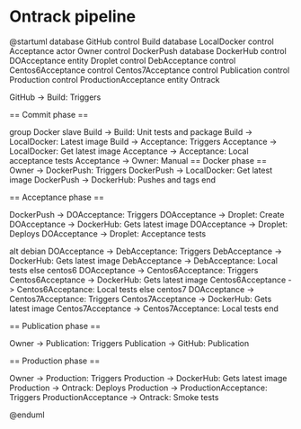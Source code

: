 Ontrack pipeline
================

@startuml
database GitHub
control Build
database LocalDocker
control Acceptance
actor Owner
control DockerPush
database DockerHub
control DOAcceptance
entity Droplet
control DebAcceptance
control Centos6Acceptance
control Centos7Acceptance
control Publication
control Production
control ProductionAcceptance
entity Ontrack

GitHub -> Build: Triggers

== Commit phase ==

group Docker slave
    Build -> Build: Unit tests and package
    Build -> LocalDocker: Latest image
    Build -> Acceptance: Triggers
    Acceptance -> LocalDocker: Get latest image
    Acceptance -> Acceptance: Local acceptance tests
    Acceptance -> Owner: Manual
    == Docker phase ==
    Owner -> DockerPush: Triggers
    DockerPush -> LocalDocker: Get latest image
    DockerPush -> DockerHub: Pushes and tags
end

== Acceptance phase ==

DockerPush -> DOAcceptance: Triggers
DOAcceptance -> Droplet: Create
DOAcceptance -> DockerHub: Gets latest image
DOAcceptance -> Droplet: Deploys
DOAcceptance -> Droplet: Acceptance tests

alt debian
    DOAcceptance -> DebAcceptance: Triggers
    DebAcceptance -> DockerHub: Gets latest image
    DebAcceptance -> DebAcceptance: Local tests
else centos6
    DOAcceptance -> Centos6Acceptance: Triggers
    Centos6Acceptance -> DockerHub: Gets latest image
    Centos6Acceptance -> Centos6Acceptance: Local tests
else centos7
    DOAcceptance -> Centos7Acceptance: Triggers
    Centos7Acceptance -> DockerHub: Gets latest image
    Centos7Acceptance -> Centos7Acceptance: Local tests
end

== Publication phase ==

Owner -> Publication: Triggers
Publication -> GitHub: Publication

== Production phase ==

Owner -> Production: Triggers
Production -> DockerHub: Gets latest image
Production -> Ontrack: Deploys
Production -> ProductionAcceptance: Triggers
ProductionAcceptance -> Ontrack: Smoke tests

@enduml
